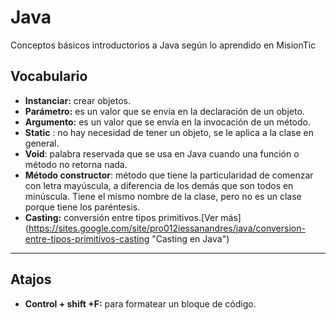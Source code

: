 # Java
Conceptos básicos introductorios a Java según lo aprendido en MisionTic

## Vocabulario

<!--Para colocar una palabra en negrita usas ** sin espacios en cada lado-->
* **Instanciar:** crear objetos.
* **Parámetro:** es un valor que se envía en la declaración de un objeto.
* **Argumento:** es un valor que se envía en la invocación de un método.
* **Static** : no hay necesidad de tener un objeto, se le aplica a la clase en general.
* **Void**: palabra reservada que se usa en Java cuando una función o método no retorna nada.
* **Método constructor**: método que tiene la particularidad de comenzar con letra mayúscula, a diferencia de los demás que son todos en minúscula. Tiene el mismo nombre de la clase, pero no es un clase porque tiene los paréntesis.
* **Casting:** conversión entre tipos primitivos.[Ver más] (https://sites.google.com/site/pro012iessanandres/java/conversion-entre-tipos-primitivos-casting "Casting en Java")

____

## Atajos

* **Control + shift +F:** para formatear un bloque de código.
